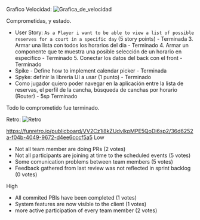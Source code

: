 ﻿Grafico Velocidad:
![Grafica_de_velocidad](VelocityReport.PNG?raw=true)

Comprometidas, y estado.    

- User Story: `As a Player i want to be able to view a list of possible reserves for a court in a specific day` (5 story points) - Terminada
	3. Armar una lista con todos los horarios del dia - Terminado
	4. Armar un componente que te muestra una posible selección de un horario en especifico - Terminado
	5. Conectar los datos del back con el front - Terminado
- Spike - Define how to implement calendar picker - Terminada
- Spyke: definir la librería UI a usar (1 punto) - Terminado
- Como jugador quiero poder navegar en la aplicación entre la lista de reservas, el perfil de la cancha, búsqueda de canchas por horario (Router) - 5sp Terminado

Todo lo comprometido fue terminado.

Retro:
![Retro](Retro.PNG?raw=true)

https://funretro.io/publicboard/VV2Cz1i8kZUdvlkpMPE5QoDi6sp2/36d6252a-f04b-4049-9672-d4ee6cccf5a5
Low
- Not all team member are doing PRs (2 votes)
- Not all participants are joining at time to the scheduled events (5 votes)
- Some comunication problems between team members (5 votes)
- Feedback gathered from last review was not reflected in sprint backlog (0 votes)

High
- All commited PBIs have been completed (1 votes)
- System features are now visible to the client (1 votes)
- more active participation of every team member (2 votes)



